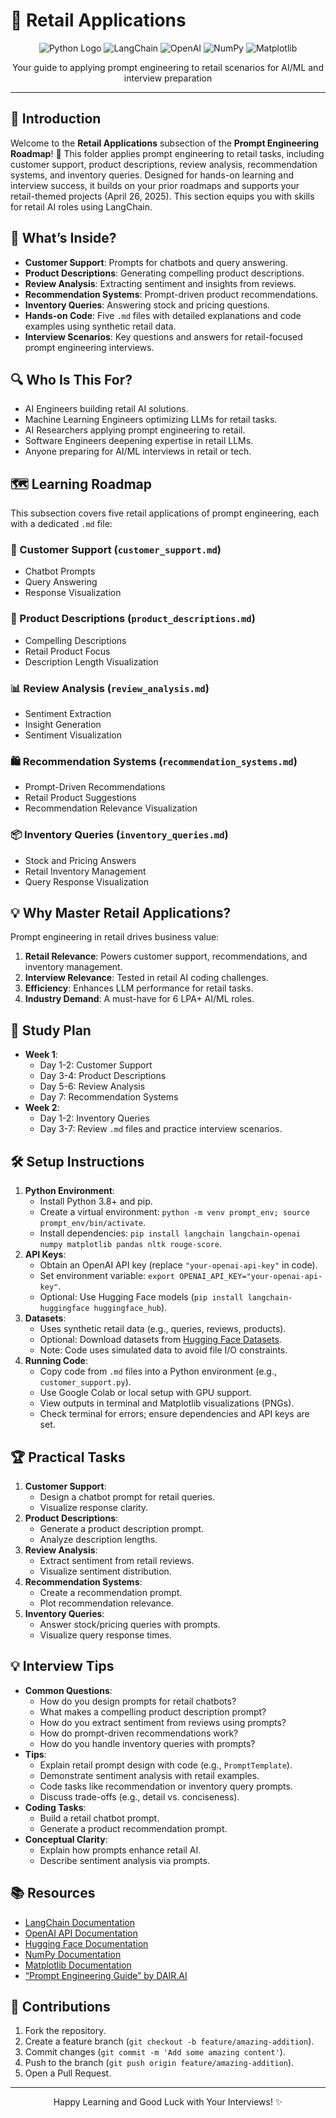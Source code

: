 # 🛒 Retail Applications

<div align="center">
  <img src="https://img.shields.io/badge/Python-3776AB?style=for-the-badge&logo=python&logoColor=white" alt="Python Logo" />
  <img src="https://img.shields.io/badge/LangChain-00C4B4?style=for-the-badge&logo=langchain&logoColor=white" alt="LangChain" />
  <img src="https://img.shields.io/badge/OpenAI-412991?style=for-the-badge&logo=openai&logoColor=white" alt="OpenAI" />
  <img src="https://img.shields.io/badge/NumPy-013243?style=for-the-badge&logo=numpy&logoColor=white" alt="NumPy" />
  <img src="https://img.shields.io/badge/Matplotlib-11557C?style=for-the-badge&logo=matplotlib&logoColor=white" alt="Matplotlib" />
</div>
<p align="center">Your guide to applying prompt engineering to retail scenarios for AI/ML and interview preparation</p>

---

## 📖 Introduction

Welcome to the **Retail Applications** subsection of the **Prompt Engineering Roadmap**! 🚀 This folder applies prompt engineering to retail tasks, including customer support, product descriptions, review analysis, recommendation systems, and inventory queries. Designed for hands-on learning and interview success, it builds on your prior roadmaps and supports your retail-themed projects (April 26, 2025). This section equips you with skills for retail AI roles using LangChain.

## 🌟 What’s Inside?

- **Customer Support**: Prompts for chatbots and query answering.
- **Product Descriptions**: Generating compelling product descriptions.
- **Review Analysis**: Extracting sentiment and insights from reviews.
- **Recommendation Systems**: Prompt-driven product recommendations.
- **Inventory Queries**: Answering stock and pricing questions.
- **Hands-on Code**: Five `.md` files with detailed explanations and code examples using synthetic retail data.
- **Interview Scenarios**: Key questions and answers for retail-focused prompt engineering interviews.

## 🔍 Who Is This For?

- AI Engineers building retail AI solutions.
- Machine Learning Engineers optimizing LLMs for retail tasks.
- AI Researchers applying prompt engineering to retail.
- Software Engineers deepening expertise in retail LLMs.
- Anyone preparing for AI/ML interviews in retail or tech.

## 🗺️ Learning Roadmap

This subsection covers five retail applications of prompt engineering, each with a dedicated `.md` file:

### 🤝 Customer Support (`customer_support.md`)
- Chatbot Prompts
- Query Answering
- Response Visualization

### 📝 Product Descriptions (`product_descriptions.md`)
- Compelling Descriptions
- Retail Product Focus
- Description Length Visualization

### 📊 Review Analysis (`review_analysis.md`)
- Sentiment Extraction
- Insight Generation
- Sentiment Visualization

### 🛍️ Recommendation Systems (`recommendation_systems.md`)
- Prompt-Driven Recommendations
- Retail Product Suggestions
- Recommendation Relevance Visualization

### 📦 Inventory Queries (`inventory_queries.md`)
- Stock and Pricing Answers
- Retail Inventory Management
- Query Response Visualization

## 💡 Why Master Retail Applications?

Prompt engineering in retail drives business value:
1. **Retail Relevance**: Powers customer support, recommendations, and inventory management.
2. **Interview Relevance**: Tested in retail AI coding challenges.
3. **Efficiency**: Enhances LLM performance for retail tasks.
4. **Industry Demand**: A must-have for 6 LPA+ AI/ML roles.

## 📆 Study Plan

- **Week 1**:
  - Day 1-2: Customer Support
  - Day 3-4: Product Descriptions
  - Day 5-6: Review Analysis
  - Day 7: Recommendation Systems
- **Week 2**:
  - Day 1-2: Inventory Queries
  - Day 3-7: Review `.md` files and practice interview scenarios.

## 🛠️ Setup Instructions

1. **Python Environment**:
   - Install Python 3.8+ and pip.
   - Create a virtual environment: `python -m venv prompt_env; source prompt_env/bin/activate`.
   - Install dependencies: `pip install langchain langchain-openai numpy matplotlib pandas nltk rouge-score`.
2. **API Keys**:
   - Obtain an OpenAI API key (replace `"your-openai-api-key"` in code).
   - Set environment variable: `export OPENAI_API_KEY="your-openai-api-key"`.
   - Optional: Use Hugging Face models (`pip install langchain-huggingface huggingface_hub`).
3. **Datasets**:
   - Uses synthetic retail data (e.g., queries, reviews, products).
   - Optional: Download datasets from [Hugging Face Datasets](https://huggingface.co/datasets).
   - Note: Code uses simulated data to avoid file I/O constraints.
4. **Running Code**:
   - Copy code from `.md` files into a Python environment (e.g., `customer_support.py`).
   - Use Google Colab or local setup with GPU support.
   - View outputs in terminal and Matplotlib visualizations (PNGs).
   - Check terminal for errors; ensure dependencies and API keys are set.

## 🏆 Practical Tasks

1. **Customer Support**:
   - Design a chatbot prompt for retail queries.
   - Visualize response clarity.
2. **Product Descriptions**:
   - Generate a product description prompt.
   - Analyze description lengths.
3. **Review Analysis**:
   - Extract sentiment from retail reviews.
   - Visualize sentiment distribution.
4. **Recommendation Systems**:
   - Create a recommendation prompt.
   - Plot recommendation relevance.
5. **Inventory Queries**:
   - Answer stock/pricing queries with prompts.
   - Visualize query response times.

## 💡 Interview Tips

- **Common Questions**:
  - How do you design prompts for retail chatbots?
  - What makes a compelling product description prompt?
  - How do you extract sentiment from reviews using prompts?
  - How do prompt-driven recommendations work?
  - How do you handle inventory queries with prompts?
- **Tips**:
  - Explain retail prompt design with code (e.g., `PromptTemplate`).
  - Demonstrate sentiment analysis with retail examples.
  - Code tasks like recommendation or inventory query prompts.
  - Discuss trade-offs (e.g., detail vs. conciseness).
- **Coding Tasks**:
  - Build a retail chatbot prompt.
  - Generate a product recommendation prompt.
- **Conceptual Clarity**:
  - Explain how prompts enhance retail AI.
  - Describe sentiment analysis via prompts.

## 📚 Resources

- [LangChain Documentation](https://python.langchain.com/docs/)
- [OpenAI API Documentation](https://platform.openai.com/docs/)
- [Hugging Face Documentation](https://huggingface.co/docs)
- [NumPy Documentation](https://numpy.org/doc/)
- [Matplotlib Documentation](https://matplotlib.org/stable/contents.html)
- [“Prompt Engineering Guide” by DAIR.AI](https://www.promptingguide.ai/)

## 🤝 Contributions

1. Fork the repository.
2. Create a feature branch (`git checkout -b feature/amazing-addition`).
3. Commit changes (`git commit -m 'Add some amazing content'`).
4. Push to the branch (`git push origin feature/amazing-addition`).
5. Open a Pull Request.

---

<div align="center">
  <p>Happy Learning and Good Luck with Your Interviews! ✨</p>
</div>